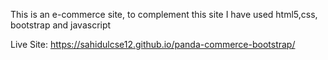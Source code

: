 This is an e-commerce site, to complement this site I have used html5,css, bootstrap and javascript

Live Site: https://sahidulcse12.github.io/panda-commerce-bootstrap/
